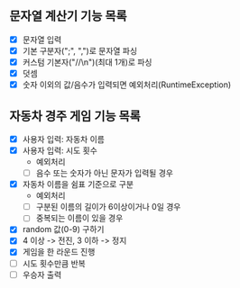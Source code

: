 ## 문자열 계산기 기능 목록
-[X] 문자열 입력
-[X] 기본 구분자(";", ",")로 문자열 파싱
-[X] 커스텀 기본자("//\n")(최대 1개)로 파싱
-[X] 덧셈
-[X] 숫자 이외의 값/음수가 입력되면 예외처리(RuntimeException)

## 자동차 경주 게임 기능 목록
-[X] 사용자 입력: 자동차 이름  
-[X] 사용자 입력: 시도 횟수
    * 예외처리
    -[ ] 음수 또는 숫자가 아닌 문자가 입력될 경우
-[X] 자동차 이름을 쉼표 기준으로 구분
    * 예외처리
    -[ ] 구분된 이름의 길이가 6이상이거나 0일 경우
    -[ ] 중복되는 이름이 있을 경우
-[X] random 값(0-9) 구하기
-[X] 4 이상 -> 전진, 3 이하 -> 정지
-[X] 게임을 한 라운드 진행
-[ ] 시도 횟수만큼 반복
-[ ] 우승자 출력